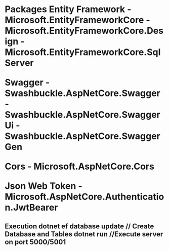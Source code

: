 <h1> Packages
Entity Framework
    - Microsoft.EntityFrameworkCore
    - Microsoft.EntityFrameworkCore.Design
    - Microsoft.EntityFrameworkCore.SqlServer

Swagger
    - Swashbuckle.AspNetCore.Swagger
    - Swashbuckle.AspNetCore.SwaggerUi
    - Swashbuckle.AspNetCore.SwaggerGen

Cors
    - Microsoft.AspNetCore.Cors

Json Web Token
    -Microsoft.AspNetCore.Authentication.JwtBearer

<h2> Execution
dotnet ef database update       // Create Database and Tables
dotnet run                      //Execute server on port 5000/5001